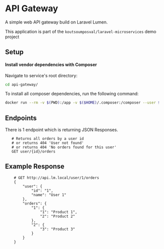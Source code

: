 # API Gateway

A simple web API gateway build on Laravel Lumen.

This application is part of the `koutsoumposval/laravel-microservices` demo project

Setup
-----------
#### Install vendor dependencies with Composer
Navigate to service's root directory:
```bash
cd api-gateway/
```

To install all composer dependencies, run the following command:
```bash
docker run --rm -v $(PWD):/app -v $($HOME)/.composer:/composer --user $(id -u):$(id -g) composer install --optimize-autoloader --no-interaction --no-progress --no-scripts
```

Endpoints
-----------
There is 1 endpoint which is returning JSON Responses.

```
   # Returns all orders by a user id
   # or returns 404 'User not found'
   # or returns 404 'No orders found for this user'
   GET user/{id}/orders
```

Example Response
-----------
```
    # GET http://api.lm.local/user/1/orders
    {
        "user": {
            "id": "1",
            "name": "User 1"
        },
        "orders": {
            "1": {
                "1": "Product 1",
                "2": "Product 2"
            },
            "2": {
                "3": "Product 3"
            }
        }
    }
```